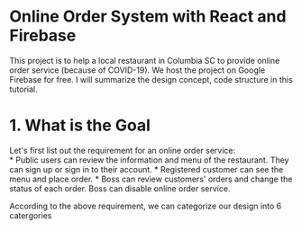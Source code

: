 # Online Order System with React and Firebase
This project is to help a local restaurant in Columbia SC to provide online order service (because of COVID-19). We host the project on Google Firebase for free. I will summarize the design concept, code structure in this tutorial.

# 1. What is the Goal <br />
Let's first list out the requirement for an online order service: <br />
    * Public users can review the information and menu of the restaurant. They can sign up or sign in to their account.
    * Registered customer can see the menu and place order.
    * Boss can review customers' orders and change the status of each order. Boss can disable online order service.
    
According to the above requirement, we can categorize our design into 6 catergories
